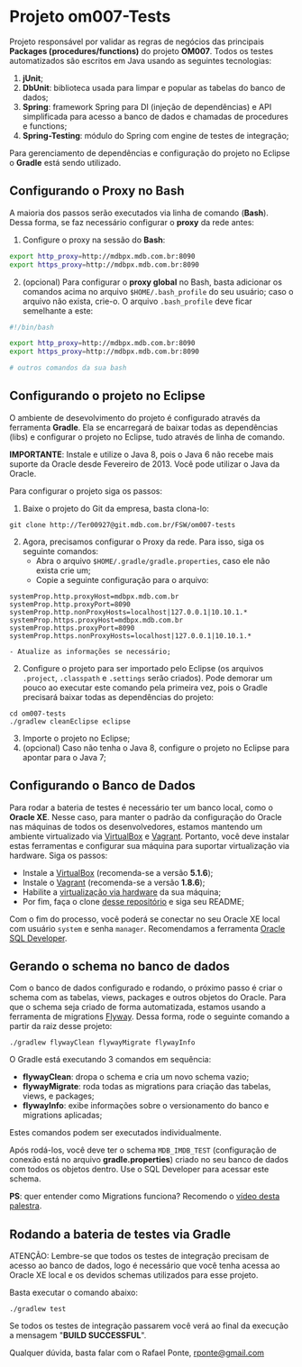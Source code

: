 Projeto om007-Tests
====================

Projeto responsável por validar as regras de negócios das principais **Packages (procedures/functions)** do projeto **OM007**. Todos os testes automatizados são escritos em Java usando as seguintes tecnologias:

1. **jUnit**;
2. **DbUnit**: biblioteca usada para limpar e popular as tabelas do banco de dados;
3. **Spring**: framework Spring para DI (injeção de dependências) e API simplificada para acesso a banco de dados e chamadas de procedures e functions;
4. **Spring-Testing**: módulo do Spring com engine de testes de integração;

Para gerenciamento de dependências e configuração do projeto no Eclipse o  **Gradle** está sendo utilizado.

Configurando o Proxy no Bash
----------------------------

A maioria dos passos serão executados via linha de comando (**Bash**). Dessa forma, se faz necessário configurar o **proxy** da rede antes:

1. Configure o proxy na sessão do **Bash**:

```sh
export http_proxy=http://mdbpx.mdb.com.br:8090
export https_proxy=http://mdbpx.mdb.com.br:8090
```
2. (opcional) Para configurar o **proxy global** no Bash, basta adicionar os comandos acima no arquivo `$HOME/.bash_profile` do seu usuário; caso o arquivo não exista, crie-o. O arquivo `.bash_profile` deve ficar semelhante a este:

```sh
#!/bin/bash

export http_proxy=http://mdbpx.mdb.com.br:8090
export https_proxy=http://mdbpx.mdb.com.br:8090

# outros comandos da sua bash
```

Configurando o projeto no Eclipse
---------------------------------

O ambiente de desevolvimento do projeto é configurado através da ferramenta **Gradle**. Ela se encarregará de baixar todas as dependências (libs) e configurar o projeto no Eclipse, tudo através de linha de comando.

**IMPORTANTE**: Instale e utilize o Java 8, pois o Java 6 não recebe mais suporte da Oracle desde Fevereiro de 2013. Você pode utilizar o Java da Oracle.

Para configurar o projeto siga os passos:

1. Baixe o projeto do Git da empresa, basta clona-lo:

```shell
git clone http://Ter00927@git.mdb.com.br/FSW/om007-tests
```

2. Agora, precisamos configurar o Proxy da rede. Para isso, siga os seguinte comandos:
	- Abra o arquivo `$HOME/.gradle/gradle.properties`, caso ele não exista crie um;
	- Copie a seguinte configuração para o arquivo:
```properties
systemProp.http.proxyHost=mdbpx.mdb.com.br
systemProp.http.proxyPort=8090
systemProp.http.nonProxyHosts=localhost|127.0.0.1|10.10.1.*
systemProp.https.proxyHost=mdbpx.mdb.com.br
systemProp.https.proxyPort=8090
systemProp.https.nonProxyHosts=localhost|127.0.0.1|10.10.1.*
```
	- Atualize as informações se necessário;

2. Configure o projeto para ser importado pelo Eclipse (os arquivos `.project`, `.classpath` e `.settings` serão criados). Pode demorar um pouco ao executar este comando pela primeira vez, pois o Gradle precisará baixar todas as dependências do projeto:
```shell
cd om007-tests
./gradlew cleanEclipse eclipse
```

3. Importe o projeto no Eclipse;
4. (opcional) Caso não tenha o Java 8, configure o projeto no Eclipse para apontar para o Java 7;

Configurando o Banco de Dados
-----------------------------

Para rodar a bateria de testes é necessário ter um banco local, como o **Oracle XE**. Nesse caso, para manter o padrão da configuração do Oracle nas máquinas de todos os desenvolvedores, estamos mantendo um ambiente virtualizado via [VirtualBox](https://www.virtualbox.org/) e [Vagrant](http://www.vagrantup.com/). Portanto, você deve instalar estas ferramentas e configurar sua máquina para suportar virtualização via hardware. Siga os passos:

- Instale a [VirtualBox](https://www.virtualbox.org/) (recomenda-se a versão **5.1.6**);
- Instale o [Vagrant](http://www.vagrantup.com/) (recomenda-se a versão **1.8.6**);
- Habilite a [virtualização via hardware](http://www.sysprobs.com/disable-enable-virtualization-technology-bios) da sua máquina;
- Por fim, faça o clone [desse repositório](https://github.com/rponte/vagrant-ubuntu-oracle-xe) e siga seu README;

Com o fim do processo, você poderá se conectar no seu Oracle XE local com usuário `system` e senha `manager`. Recomendamos a ferramenta [Oracle SQL Developer](http://www.oracle.com/technetwork/developer-tools/sql-developer/overview/index-097090.html).

Gerando o schema no banco de dados
----------------------------------

Com o banco de dados configurado e rodando, o próximo passo é criar o schema com as tabelas, views, packages e outros objetos do Oracle. Para que o schema seja criado de forma automatizada, estamos usando a ferramenta de migrations [Flyway](https://flywaydb.org/). Dessa forma, rode o seguinte comando a partir da raiz desse projeto:

```shell
./gradlew flywayClean flywayMigrate flywayInfo
```

O Gradle está executando 3 comandos em sequência:

- **flywayClean**: dropa o schema e cria um novo schema vazio;
- **flywayMigrate**: roda todas as migrations para criação das tabelas, views, e packages;
- **flywayInfo**: exibe informações sobre o versionamento do banco e migrations aplicadas;

Estes comandos podem ser executados individualmente.

Após rodá-los, você deve ter o schema `MDB_IMDB_TEST` (configuração de conexão está no arquivo **gradle.properties**) criado no seu banco de dados com todos os objetos dentro. Use o SQL Developer para acessar este schema.

**PS**: quer entender como Migrations funciona? Recomendo o [vídeo desta palestra](https://www.youtube.com/watch?v=BQICWePrLg0).

Rodando a bateria de testes via Gradle
--------------------------------------
ATENÇÃO: Lembre-se que todos os testes de integração precisam de acesso ao banco de dados, logo é necessário que você tenha acessa ao Oracle XE local e os devidos schemas utilizados para esse projeto.

Basta executar o comando abaixo:

```shell
./gradlew test
```

Se todos os testes de integração passarem você verá ao final da execução a mensagem "**BUILD SUCCESSFUL**".

Qualquer dúvida, basta falar com o Rafael Ponte, [rponte@gmail.com](rponte@gmail.com)
